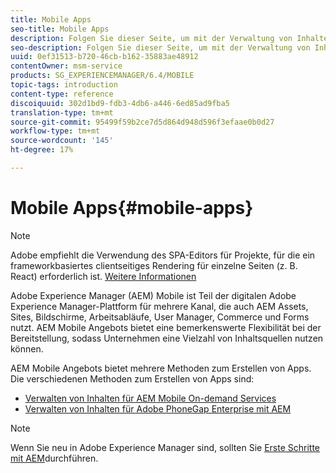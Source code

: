 ```yaml
---
title: Mobile Apps
seo-title: Mobile Apps
description: Folgen Sie dieser Seite, um mit der Verwaltung von Inhalten für mobile Apps zu beginnen.
seo-description: Folgen Sie dieser Seite, um mit der Verwaltung von Inhalten für mobile Apps zu beginnen.
uuid: 0ef31513-b720-46cb-b162-35883ae48912
contentOwner: msm-service
products: SG_EXPERIENCEMANAGER/6.4/MOBILE
topic-tags: introduction
content-type: reference
discoiquuid: 302d1bd9-fdb3-4db6-a446-6ed85ad9fba5
translation-type: tm+mt
source-git-commit: 95499f59b2ce7d5d864d948d596f3efaae0b0d27
workflow-type: tm+mt
source-wordcount: '145'
ht-degree: 17%

---
```



# Mobile Apps{#mobile-apps}

>[!NOTE]
>
>Adobe empfiehlt die Verwendung des SPA-Editors für Projekte, für die ein frameworkbasiertes clientseitiges Rendering für einzelne Seiten (z. B. React) erforderlich ist. [Weitere Informationen](/help/sites-developing/spa-overview.md)

Adobe Experience Manager (AEM) Mobile ist Teil der digitalen Adobe Experience Manager-Plattform für mehrere Kanal, die auch AEM Assets, Sites, Bildschirme, Arbeitsabläufe, User Manager, Commerce und Forms nutzt. AEM Mobile Angebots bietet eine bemerkenswerte Flexibilität bei der Bereitstellung, sodass Unternehmen eine Vielzahl von Inhaltsquellen nutzen können.

AEM Mobile Angebots bietet mehrere Methoden zum Erstellen von Apps. Die verschiedenen Methoden zum Erstellen von Apps sind:

* [Verwalten von Inhalten für AEM Mobile On-demand Services](/help/mobile/aem-mobile.md)
* [Verwalten von Inhalten für Adobe PhoneGap Enterprise mit AEM](/help/mobile/administer-phonegap.md)

>[!NOTE]
>
>Wenn Sie neu in Adobe Experience Manager sind, sollten Sie [Erste Schritte mit AEM](/help/sites-deploying/deploy.md)durchführen.
